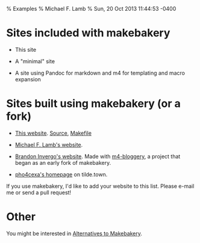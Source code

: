 % Examples
% Michael F. Lamb
% Sun, 20 Oct 2013 11:44:53 -0400

# Sites included with makebakery

- This site

- A "minimal" site

- A site using Pandoc for markdown and m4 for templating and macro expansion

# Sites built using makebakery (or a fork)

- [This website](https://datagrok.github.io/makebakery/).
  [Source](https://github.com/datagrok/makebakery/tree/master/examples/makebakery-site),
  [Makefile](https://github.com/datagrok/makebakery/blob/master/examples/makebakery-site/Makefile)

- [Michael F. Lamb's website](https://datagrok.org/).

- [Brandon Invergo's website](http://brandon.invergo.net/).
  Made with [m4-bloggery](http://m4-bloggery.invergo.net/fossil/index), a project that began as an early fork of makebakery. 

- [pho4cexa's homepage](https://tilde.town/~pho4cexa/) on tilde.town.

If you use makebakery, I'd like to add your website to this list. Please e-mail me or send a pull request!

# Other

You might be interested in [Alternatives to Makebakery](../documentation/alternatives/).
